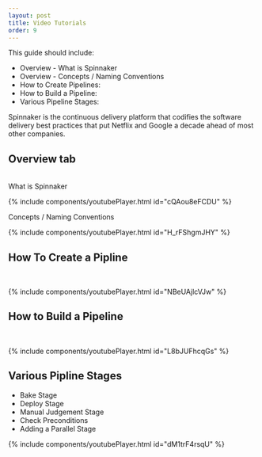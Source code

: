 ```yaml
---
layout: post
title: Video Tutorials
order: 9
---
```


This guide should include:

- Overview - What is Spinnaker
- Overview - Concepts / Naming Conventions
- How to Create Pipelines:
- How to Build a Pipeline:
- Various Pipeline Stages:


Spinnaker is the continuous delivery platform that codifies the software delivery best practices that put Netflix and Google a decade ahead of most other companies.

## Overview tab
<br/>
What is Spinnaker

{% include components/youtubePlayer.html id="cQAou8eFCDU" %}<br/>


Concepts / Naming Conventions<br/>

{% include components/youtubePlayer.html id="H_rFShgmJHY" %}


## How To Create a Pipline
<br/>

{% include components/youtubePlayer.html id="NBeUAjlcVJw" %}


## How to Build a Pipeline
<br/>

{% include components/youtubePlayer.html id="L8bJUFhcqGs" %}


## Various Pipline Stages

 - Bake Stage
 - Deploy Stage
 - Manual Judgement Stage
 - Check Preconditions
 - Adding a Parallel Stage
 
{% include components/youtubePlayer.html id="dM1trF4rsqU" %}


